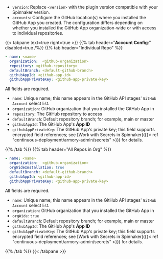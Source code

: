 
* `version`: Replace `<version>` with the plugin version compatible with your Spinnaker version.
* `accounts`:  Configure the GitHub location(s) where you installed the GitHub App you created. The configuration differs depending on whether you installed the GitHub App organization-wide or with access to individual repositories.

{{< tabpane text=true right=true >}}
{{% tab header="**Account Config**:" disabled=true /%}}
{{% tab header="Individual Repo" %}}

```yaml
- name: <name>
  organization:  <github-organization>
  repository: <github-repository>
  defaultBranch: <default-github-branch>
  githubAppId: <github-app-id>
  githubAppPrivateKey: <github-app-private-key>
```

All fields are required.

* `name`:  Unique name; this name appears in the GitHub API stages' `GitHub Account` select list.
* `organization`: GitHub organization that you installed the GitHub App in
* `repository`: The GitHub repository to access
* `defaultBranch`: Default repository branch; for example, main or master
* `githubAppId`: The GitHub App's **App ID**
* `githubAppPrivateKey`: The GitHub App's private key; this field supports encrypted field references; see [Work with Secrets in Spinnaker]({{< ref "continuous-deployment/armory-admin/secrets" >}}) for details.

{{% /tab %}}
{{% tab header="All Repos in Org" %}}

```yaml
- name: <name>
  organization:  <github-organization>
  orgWideInstallation: true
  defaultBranch: <default-github-branch>
  githubAppId: <github-app-id>
  githubAppPrivateKey: <github-app-private-key>
```

All fields are required.

* `name`:  Unique name; this name appears in the GitHub API stages' `GitHub Account` select list.
* `organization`: GitHub organization that you installed the GitHub App in
* `orgWide`: `true`
* `defaultBranch`: Default repository branch; for example, main or master
* `githubAppId`: The GitHub App's **App ID**
* `githubAppPrivateKey`: The GitHub App's private key; this field supports encrypted field references; see [Work with Secrets in Spinnaker]({{< ref "continuous-deployment/armory-admin/secrets" >}}) for details.

{{% /tab %}}
{{< /tabpane >}}